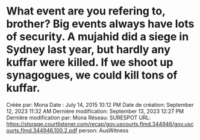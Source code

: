# What event are you refering to, brother? Big events always have lots of security. A mujahid did a siege in Sydney last year, but hardly any kuffar were killed. If we shoot up synagogues, we could kill tons of kuffar.

Créée par: Mona
Date : July 14, 2015 10:12 PM
Date de création: September 12, 2023 11:32 AM
Dernière modification: September 13, 2023 12:27 PM
Dernière modification par: Mona
Réseau: SURESPOT
URL: https://storage.courtlistener.com/recap/gov.uscourts.flmd.344946/gov.uscourts.flmd.344946.100.2.pdf
person: AusWitness